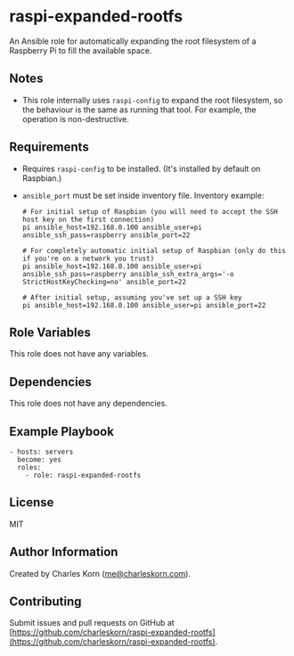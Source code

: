 raspi-expanded-rootfs
=====================

An Ansible role for automatically expanding the root filesystem of a Raspberry Pi to fill the available space.

Notes
------------

* This role internally uses `raspi-config` to expand the root filesystem, so the behaviour is the same as running that tool. For example, the operation is non-destructive.

Requirements
------------

* Requires `raspi-config` to be installed. (It's installed by default on Raspbian.)

* `ansible_port` must be set inside inventory file. Inventory example:

	```
	# For initial setup of Raspbian (you will need to accept the SSH host key on the first connection)
	pi ansible_host=192.168.0.100 ansible_user=pi ansible_ssh_pass=raspberry ansible_port=22

	# For completely automatic initial setup of Raspbian (only do this if you're on a network you trust)
	pi ansible_host=192.168.0.100 ansible_user=pi ansible_ssh_pass=raspberry ansible_ssh_extra_args='-o StrictHostKeyChecking=no' ansible_port=22

	# After initial setup, assuming you've set up a SSH key
	pi ansible_host=192.168.0.100 ansible_user=pi ansible_port=22
	```

Role Variables
--------------

This role does not have any variables.

Dependencies
------------

This role does not have any dependencies.

Example Playbook
----------------

    - hosts: servers
      become: yes
      roles:
        - role: raspi-expanded-rootfs

License
-------

MIT

Author Information
------------------

Created by Charles Korn ([me@charleskorn.com](me@charleskorn.com)).


Contributing
------------

Submit issues and pull requests on GitHub at [https://github.com/charleskorn/raspi-expanded-rootfs](https://github.com/charleskorn/raspi-expanded-rootfs).
